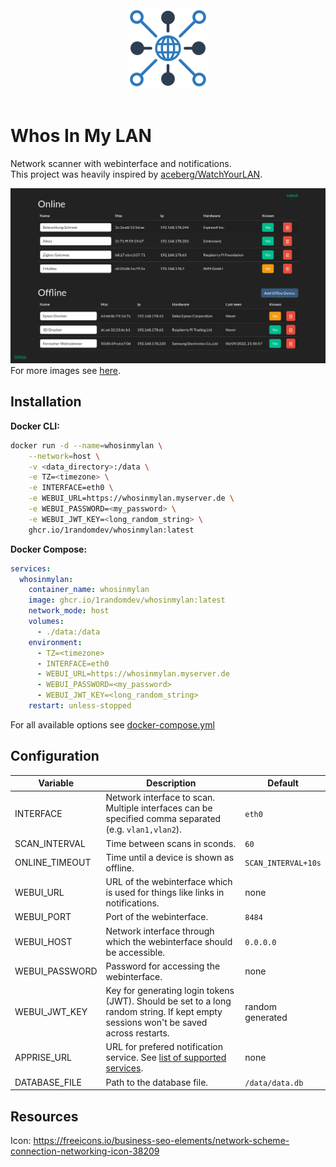 
<div align="center">
<a href="https://github.com/1RandomDev/whosinmylan">
    <img src="https://raw.githubusercontent.com/1RandomDev/whosinmylan/master/www/img/icon.png" width="128" />
</a>
</div>
<br>

# Whos In My LAN

Network scanner with webinterface and notifications. \
This project was heavily inspired by [aceberg/WatchYourLAN](https://github.com/aceberg/WatchYourLAN).

![Screenshot](https://raw.githubusercontent.com/1RandomDev/whosinmylan/master/assets/screenshot1.png)
For more images see [here](https://github.com/1RandomDev/whosinmylan/tree/master/assets).

## Installation

**Docker CLI:**
```bash
docker run -d --name=whosinmylan \
    --network=host \
    -v <data_directory>:/data \
    -e TZ=<timezone> \
    -e INTERFACE=eth0 \
    -e WEBUI_URL=https://whosinmylan.myserver.de \
    -e WEBUI_PASSWORD=<my_password> \
    -e WEBUI_JWT_KEY=<long_random_string> \
    ghcr.io/1randomdev/whosinmylan:latest
```

**Docker Compose:**
```yaml
services:
  whosinmylan:
    container_name: whosinmylan
    image: ghcr.io/1randomdev/whosinmylan:latest
    network_mode: host
    volumes:
      - ./data:/data
    environment:
      - TZ=<timezone>
      - INTERFACE=eth0
      - WEBUI_URL=https://whosinmylan.myserver.de
      - WEBUI_PASSWORD=<my_password>
      - WEBUI_JWT_KEY=<long_random_string>
    restart: unless-stopped
```
For all available options see [docker-compose.yml](https://github.com/1RandomDev/whosinmylan/blob/master/docker-compose.yml)

## Configuration
| Variable | Description | Default |
| -------- | ----------- | ------- |
| INTERFACE | Network interface to scan. Multiple interfaces can be specified comma separated (e.g. `vlan1,vlan2`). | `eth0` |
| SCAN_INTERVAL | Time between scans in sconds. | `60` |
| ONLINE_TIMEOUT | Time until a device is shown as offline. | `SCAN_INTERVAL+10s` |
| WEBUI_URL | URL of the webinterface which is used for things like links in notifications. | none |
| WEBUI_PORT | Port of the webinterface. | `8484` |
| WEBUI_HOST | Network interface through which the webinterface should be accessible. | `0.0.0.0` |
| WEBUI_PASSWORD | Password for accessing the webinterface. | none |
| WEBUI_JWT_KEY | Key for generating login tokens (JWT). Should be set to a long random string. If kept empty sessions won't be saved across restarts. | random generated |
| APPRISE_URL | URL for prefered notification service. See [list of supported services](https://github.com/caronc/apprise#supported-notifications). | none |
| DATABASE_FILE | Path to the database file. | `/data/data.db` |

## Resources
Icon: https://freeicons.io/business-seo-elements/network-scheme-connection-networking-icon-38209
